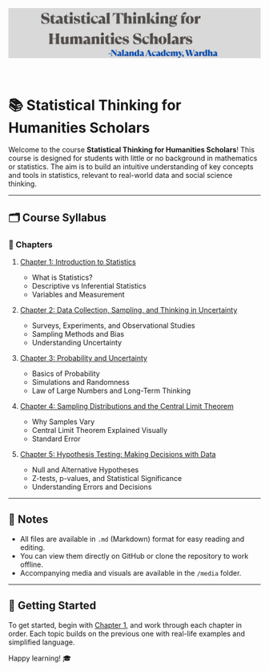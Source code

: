 ![banner](https://github.com/kwankhede/Statistical-Thinking-for-Humanities-Scholars/blob/main/media/banner.png)

<br>


# 📚 Statistical Thinking for Humanities Scholars

Welcome to the course **Statistical Thinking for Humanities Scholars**! This course is designed for students with little or no background in mathematics or statistics. The aim is to build an intuitive understanding of key concepts and tools in statistics, relevant to real-world data and social science thinking.

---

## 🗂️ Course Syllabus

### 📘 Chapters

1. [Chapter 1: Introduction to Statistics](Chapter%201:%20Introduction%20to%20Statistics.md)  
   - What is Statistics?  
   - Descriptive vs Inferential Statistics  
   - Variables and Measurement

2. [Chapter 2: Data Collection, Sampling, and Thinking in Uncertainty](Chapter%202:%20Data%20Collection,%20Sampling,%20and%20Thinking%20in%20Uncertainty.md)  
   - Surveys, Experiments, and Observational Studies  
   - Sampling Methods and Bias  
   - Understanding Uncertainty

3. [Chapter 3: Probability and Uncertainty](Chapter%203:%20Probability%20and%20Uncertainty.md)  
   - Basics of Probability  
   - Simulations and Randomness  
   - Law of Large Numbers and Long-Term Thinking

4. [Chapter 4: Sampling Distributions and the Central Limit Theorem](Chapter%204:%20Sampling%20Distributions%20and%20the%20Central%20Limit%20Theorem.md)  
   - Why Samples Vary  
   - Central Limit Theorem Explained Visually  
   - Standard Error

5. [Chapter 5: Hypothesis Testing: Making Decisions with Data](Chapter%205:%20Hypothesis%20Testing:%20Making%20Decisions%20with%20Data.md)  
   - Null and Alternative Hypotheses  
   - Z-tests, p-values, and Statistical Significance  
   - Understanding Errors and Decisions

---

## 📎 Notes

- All files are available in `.md` (Markdown) format for easy reading and editing.  
- You can view them directly on GitHub or clone the repository to work offline.  
- Accompanying media and visuals are available in the `/media` folder.

---

## 🧭 Getting Started

To get started, begin with [Chapter 1](Chapter%201:%20Introduction%20to%20Statistics.md), and work through each chapter in order. Each topic builds on the previous one with real-life examples and simplified language.

Happy learning! 🎓
 

